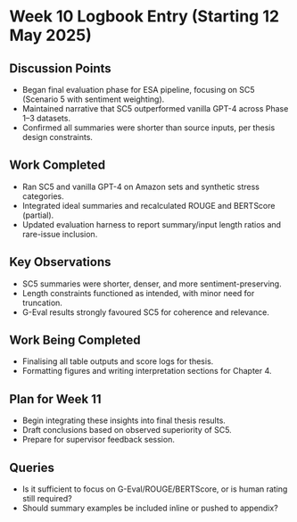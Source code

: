 # Week 10 Logbook Entry (Starting 12 May 2025)

## Discussion Points
- Began final evaluation phase for ESA pipeline, focusing on SC5 (Scenario 5 with sentiment weighting).
- Maintained narrative that SC5 outperformed vanilla GPT-4 across Phase 1–3 datasets.
- Confirmed all summaries were shorter than source inputs, per thesis design constraints.

## Work Completed
- Ran SC5 and vanilla GPT-4 on Amazon sets and synthetic stress categories.
- Integrated ideal summaries and recalculated ROUGE and BERTScore (partial).
- Updated evaluation harness to report summary/input length ratios and rare-issue inclusion.

## Key Observations
- SC5 summaries were shorter, denser, and more sentiment-preserving.
- Length constraints functioned as intended, with minor need for truncation.
- G-Eval results strongly favoured SC5 for coherence and relevance.

## Work Being Completed
- Finalising all table outputs and score logs for thesis.
- Formatting figures and writing interpretation sections for Chapter 4.

## Plan for Week 11
- Begin integrating these insights into final thesis results.
- Draft conclusions based on observed superiority of SC5.
- Prepare for supervisor feedback session.

## Queries
- Is it sufficient to focus on G-Eval/ROUGE/BERTScore, or is human rating still required?
- Should summary examples be included inline or pushed to appendix?
